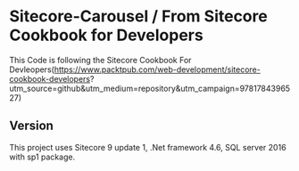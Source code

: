 # Sitecore-Carousel / From Sitecore Cookbook for Developers

This Code is following the Sitecore Cookbook For Devleopers(https://www.packtpub.com/web-development/sitecore-cookbook-developers? utm_source=github&utm_medium=repository&utm_campaign=9781784396527)

## Version
This project uses Sitecore 9 update 1, .Net framework 4.6, SQL server 2016 with sp1 package. 
